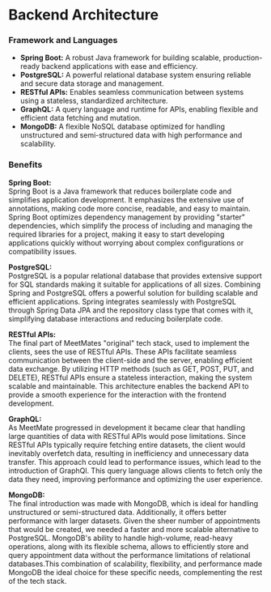 # **Backend Architecture**

### **Framework and Languages**
- **Spring Boot:** A robust Java framework for building scalable, production-ready backend applications with ease and efficiency.  
- **PostgreSQL:** A powerful relational database system ensuring reliable and secure data storage and management.  
- **RESTful APIs:** Enables seamless communication between systems using a stateless, standardized architecture.  
- **GraphQL:** A query language and runtime for APIs, enabling flexible and efficient data fetching and mutation.  
- **MongoDB:** A flexible NoSQL database optimized for handling unstructured and semi-structured data with high performance and scalability.  

### **Benefits**
**Spring Boot:** <br>
Spring Boot is a Java framework that reduces boilerplate code and simplifies application development. It emphasizes the extensive use of annotations, making code more concise, readable, and easy to maintain. Spring Boot optimizes dependency management by providing "starter" dependencies, which simplify the process of including and managing the required libraries for a project, making it easy to start developing applications quickly without worrying about complex configurations or compatibility issues.

**PostgreSQL:** <br>
PostgreSQL is a popular relational database that provides extensive support for SQL standards making it suitable for applications of all sizes. Combining Spring and PostgreSQL offers a powerful solution for building scalable and efficient applications. Spring integrates seamlessly with PostgreSQL through Spring Data JPA and the repository class type that comes with it, simplifying database interactions and reducing boilerplate code.

**RESTful APIs:** <br>
The final part of MeetMates "original" tech stack, used to implement the clients, sees the use of RESTful APIs. These APIs facilitate seamless communication between the client-side and the server, enabling efficient data exchange. By utilizing HTTP methods (such as GET, POST, PUT, and DELETE), RESTful APIs ensure a stateless interaction, making the system scalable and maintainable. This architecture enables the backend API to provide a smooth experience for the interaction with the frontend development.

**GraphQL:** <br>
As MeetMate progressed in development it became clear that handling large quantities of data with RESTful APIs would pose limitations. Since RESTful APIs typically require fetching entire datasets, the client would inevitably overfetch data, resulting in inefficiency and unnecessary data transfer. This approach could lead to performance issues, which lead to the introduction of GraphQl. This query language allows clients to fetch only the data they need, improving performance and optimizing the user experience.

**MongoDB:** <br>
The final introduction was made with MongoDB, which is ideal for handling unstructured or semi-structured data. Additionally, it offers better performance with larger datasets. Given the sheer number of appointments that would be created, we needed a faster and more scalable alternative to PostgreSQL. MongoDB's ability to handle high-volume, read-heavy operations, along with its flexible schema, allows to efficiently store and query appointment data without the performance limitations of relational databases.This combination of scalability, flexibility, and performance made MongoDB the ideal choice for these specific needs, complementing the rest of the tech stack.